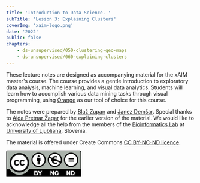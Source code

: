 ```yaml
---
title: 'Introduction to Data Science. '
subTitle: 'Lesson 3: Explaining Clusters'
coverImg: 'xaim-logo.png'
date: '2022'
public: false
chapters:
    - ds-unsupervised/050-clustering-geo-maps
    - ds-unsupervised/060-explaining-clusters
---
```


These lecture notes are designed as accompanying material for the xAIM master's course. The course provides a gentle introduction to exploratory data analysis, machine learning, and visual data analytics. Students will learn how to accomplish various data mining tasks through visual programming, using [Orange](http://orangedatamining.com) as our tool of choice for this course.

The notes were prepared by [Blaž Zupan](https://www.fri.uni-lj.si/en/about-faculty/employees/blaz-zupan) and [Janez Demšar](https://fri.uni-lj.si/en/about-faculty/employees/janez-demsar). Special thanks to [Ajda Pretnar Žagar](https://www.fri.uni-lj.si/en/about-faculty/employees/ajda-pretnar-zagar) for the earlier version of the material. We would like to acknowledge all the help from the members of the [Bioinformatics Lab](http://biolab.si) at [University of Ljubljana](http://www.uni-lj.si), Slovenia.

The material is offered under Create Commons [CC BY-NC-ND licence](https://creativecommons.org/licenses/by-nc-nd/4.0/).

![](cc-by-nc-nd.png)